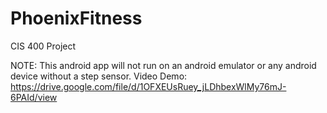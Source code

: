 # PhoenixFitness
CIS 400 Project

NOTE: This android app will not run on an android emulator or any android device without a step sensor.
Video Demo: https://drive.google.com/file/d/1OFXEUsRuey_jLDhbexWlMy76mJ-6PAId/view
